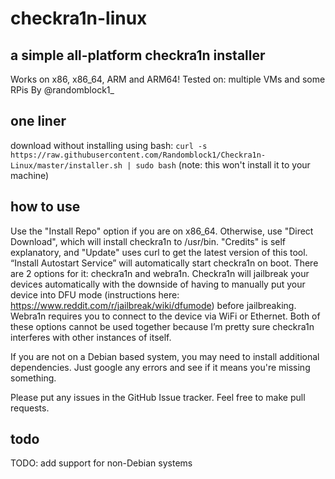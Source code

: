 # checkra1n-linux
## a simple all-platform checkra1n installer
Works on x86, x86\_64, ARM and ARM64!
Tested on: multiple VMs and some RPis
By @randomblock1\_

## one liner
download without installing using bash: 
```curl -s https://raw.githubusercontent.com/Randomblock1/Checkra1n-Linux/master/installer.sh | sudo bash```
(note: this won't install it to your machine)

## how to use
Use the "Install Repo" option if you are on x86\_64. Otherwise, use "Direct Download", which will install checkra1n to /usr/bin. 
"Credits" is self explanatory, and "Update" uses curl to get the latest version of this tool. 
“Install Autostart Service” will automatically start checkra1n on boot. There are 2 options for it: checkra1n and webra1n. Checkra1n will jailbreak your devices automatically with the downside of having to manually put your device into DFU mode (instructions here: https://www.reddit.com/r/jailbreak/wiki/dfumode) before jailbreaking. Webra1n requires you to connect to the device via WiFi or Ethernet. Both of these options cannot be used together because I’m pretty sure checkra1n interferes with other instances of itself.

If you are not on a Debian based system, you may need to install additional dependencies. Just google any errors and see if it means you're missing something.

Please put any issues in the GitHub Issue tracker. Feel free to make pull requests.

## todo
TODO: add support for non-Debian systems
